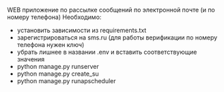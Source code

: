 WEB приложение по рассылке сообщений по электронной почте (и по номеру телефона)
Необходимо:
- установить зависимости из requirements.txt
- зарегистрироваться на sms.ru (для работы верификации по номеру телефона нужен ключ)
- убрать лишнее в названии .env и вставить соответствующие значения
- python manage.py runserver
- python manage.py create_su
- python manage.py runapscheduler


